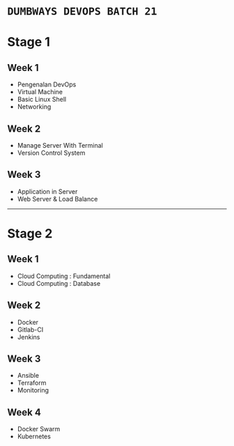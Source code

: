 ﻿# `DUMBWAYS DEVOPS BATCH 21` 

# Stage 1

## Week 1

- Pengenalan DevOps
- Virtual Machine
- Basic Linux Shell
- Networking



## Week 2

- Manage Server With Terminal
- Version Control System



## Week 3
- Application in Server
- Web Server & Load Balance

---

# Stage 2

## Week 1
- Cloud Computing : Fundamental
- Cloud Computing : Database

## Week 2
- Docker
- Gitlab-CI
- Jenkins

## Week 3
- Ansible
- Terraform
- Monitoring

## Week 4 
- Docker Swarm
- Kubernetes

